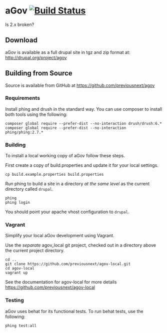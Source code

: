# aGov [![Build Status](https://travis-ci.org/previousnext/agov.svg?branch=2.x)](https://travis-ci.org/previousnext/agov)

Is 2.x broken?

## Download

aGov is available as a full drupal site in tgz and zip format at: http://drupal.org/project/agov

## Building from Source

Source is available from GitHub at https://github.com/previousnext/agov

### Requirements

Install phing and drush in the standard way. You can use composer to install both
tools using the following:

```
composer global require --prefer-dist --no-interaction drush/drush:6.*
composer global require --prefer-dist --no-interaction phing/phing:2.7.*
```

### Building
To install a local working copy of aGov follow these steps.

First create a copy of build.properties and update it for your local settings.

```
cp build.example.properties build.properties
```

Run phing to build a site in a directory _at the same level_ as the current directory called `drupal`.

```
phing
phing login
```

You should point your apache vhost configuration to `drupal`.

### Vagrant

Simplify your local aGov development using Vagrant.

Use the _separate_ agov_local git project, checked out in a directory above the current project directory.

```
cd ..
git clone https://github.com/previousnext/agov-local.git
cd agov-local
vagrant up
```

See the documentation for agov-local for more details https://github.com/previousnext/agov-local


### Testing

aGov uses behat for its functional tests. To run behat tests, use the following:

```
phing test:all
```
